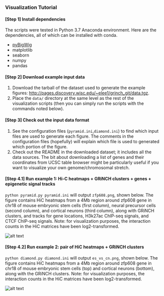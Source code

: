 ### Visualization Tutorial

#### [Step 1] Install dependencies
The scripts were tested in Python 3.7 Anaconda environment. Here are the dependencies, all of which can be installed with conda.
* [pyBigWig](https://github.com/deeptools/pyBigWig)
* matplotlib
* seaborn
* numpy
* pandas

#### [Step 2] Download example input data
1. Download the tarball of the dataset used to generate the example figures: <http://pages.discovery.wisc.edu/~elee1/grinch_git/data.tgz>. 
2. Place the `data/` directory at the same level as the rest of the visualization scripts (then you can simply run the scripts with the commands noted below). 

#### [Step 3] Check out the input data format
1. See the configuration files (`pyramid.ini`,`diamond.ini`) to find which input files are used to generate each figure. The comments in the configuration files (hopefully) will explain which file is used to generated which portion of the figure.
2. Check out the README in the downloaded dataset; it includes all the data sources. The bit about downloading a list of genes and their coordinates from UCSC table browser might be particularly useful if you want to visualize your own genome/chromosomal stretch.

#### [Step 4.1] Run example 1: Hi-C heatmaps + GRiNCH clusters + genes + epigenetic signal tracks

`python pyramid.py pyramid.ini` will output `zfp608.png`, shown below. The figure contains HiC heatmaps from a 4Mb region around zfp608 gene in chr18 of mouse embryonic stem cells (first column), neural precursor cells (second column), and cortical neurons (third column), along with GRiNCH clusters, and tracks for gene locations, H3k27ac ChIP-seq signals, and CTCF ChIP-seq signals. Note: for visualization purposes, the interaction counts in the HiC matrices have been log2-transformed.

![alt text](http://pages.discovery.wisc.edu/~elee1/grinch_git/zfp608.png "HiC heatmaps from a 4Mb region around zfp608 gene in chr18 of mouse embryonic stem cells, neural precursor cells, and cortical neurons, along with GRiNCH clusters, and tracks for gene locations, H3k27ac ChIP-seq signals, and CTCF ChIP-seq signals.")

#### [Step 4.2] Run example 2: pair of HiC heatmaps + GRiNCH clusters
`python diamond.py diamond.ini` will output `es_vs_cn.png`, shown below. The figure contains HiC heatmaps from a 4Mb region around zfp608 gene in chr18 of mouse embryonic stem cells (top) and cortical neurons (bottom), along with the GRiNCH clusters. Note: for visualization purposes, the interaction counts in the HiC matrices have been log2-transformed.

![alt text](http://pages.discovery.wisc.edu/~elee1/grinch_git/es_vs_cn.png "HiC heatmaps from a 4Mb region around zfp608 gene in chr18 of mouse embryonic stem cells and cortical neurons, along with GRiNCH clusters.")
